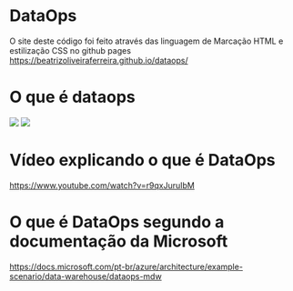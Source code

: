 # DataOps
O site deste código foi feito através das linguagem de Marcação HTML e estilização CSS no github pages
https://beatrizoliveiraferreira.github.io/dataops/
# O que é dataops 
<img src="https://upload.wikimedia.org/wikipedia/commons/thumb/a/a2/Dataops.gif/220px-Dataops.gif">
<img src="https://miro.medium.com/max/1400/1*mwLe-M7Ewa0EN7LdYtQi5A.png">


# Vídeo explicando o que é DataOps
https://www.youtube.com/watch?v=r9qxJuruIbM

# O que é DataOps segundo a documentação da Microsoft
https://docs.microsoft.com/pt-br/azure/architecture/example-scenario/data-warehouse/dataops-mdw


